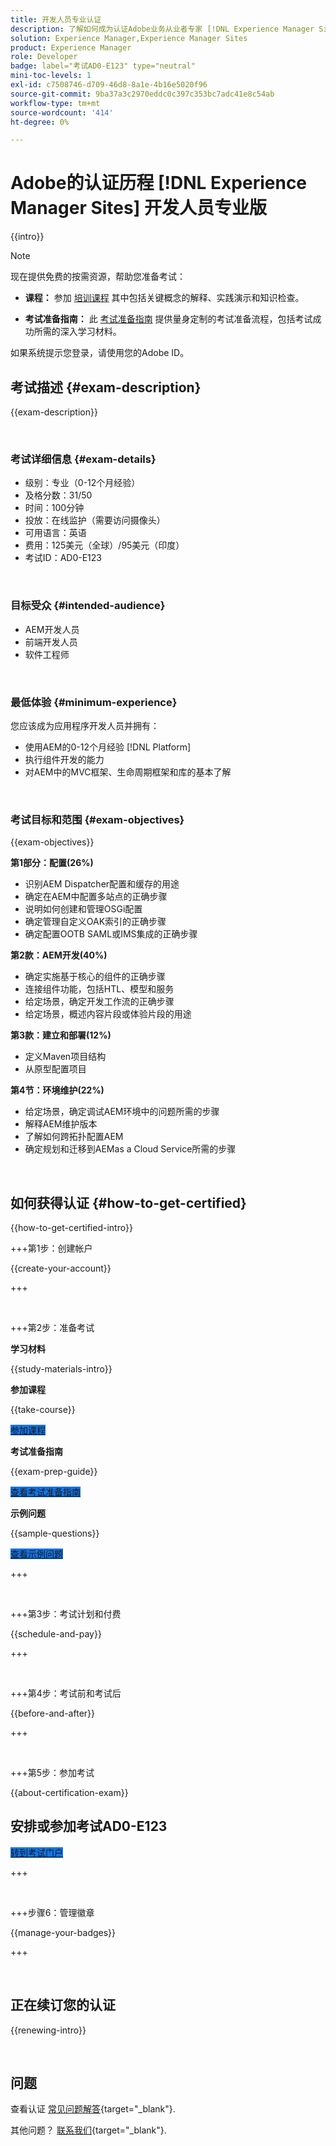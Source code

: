 ```yaml
---
title: 开发人员专业认证
description: 了解如何成为认证Adobe业务从业者专家 [!DNL Experience Manager Sites].
solution: Experience Manager,Experience Manager Sites
product: Experience Manager
role: Developer
badge: label="考试AD0-E123" type="neutral"
mini-toc-levels: 1
exl-id: c7508746-d709-46d8-8a1e-4b16e5020f96
source-git-commit: 9ba37a3c2970eddc0c397c353bc7adc41e8c54ab
workflow-type: tm+mt
source-wordcount: '414'
ht-degree: 0%

---
```


# Adobe的认证历程 [!DNL Experience Manager Sites] 开发人员专业版

{{intro}}

>[!NOTE]
>
>现在提供免费的按需资源，帮助您准备考试：
>
>* **课程：** 参加 [培训课程](https://app.rockinfo.com/courses/105) 其中包括关键概念的解释、实践演示和知识检查。
>
>* **考试准备指南：** 此 [考试准备指南](https://app.rockinfo.com/courses/playScorm/381) 提供量身定制的考试准备流程，包括考试成功所需的深入学习材料。
>
>如果系统提示您登录，请使用您的Adobe ID。

## 考试描述 {#exam-description}

{{exam-description}}

<br>

### 考试详细信息 {#exam-details}

* 级别：专业（0-12个月经验）
* 及格分数：31/50
* 时间：100分钟
* 投放：在线监护（需要访问摄像头）
* 可用语言：英语
* 费用：125美元（全球）/95美元（印度）
* 考试ID：AD0-E123

<br>

### 目标受众 {#intended-audience}

* AEM开发人员
* 前端开发人员
* 软件工程师

<br>

### 最低体验 {#minimum-experience}

您应该成为应用程序开发人员并拥有：

* 使用AEM的0-12个月经验 [!DNL Platform]
* 执行组件开发的能力
* 对AEM中的MVC框架、生命周期框架和库的基本了解

<br>

### 考试目标和范围 {#exam-objectives}

{{exam-objectives}}

**第1部分：配置(26%)**

* 识别AEM Dispatcher配置和缓存的用途
* 确定在AEM中配置多站点的正确步骤
* 说明如何创建和管理OSGi配置
* 确定管理自定义OAK索引的正确步骤
* 确定配置OOTB SAML或IMS集成的正确步骤

**第2款：AEM开发(40%)**

* 确定实施基于核心的组件的正确步骤
* 连接组件功能，包括HTL、模型和服务
* 给定场景，确定开发工作流的正确步骤
* 给定场景，概述内容片段或体验片段的用途

**第3款：建立和部署(12%)**

* 定义Maven项目结构
* 从原型配置项目

**第4节：环境维护(22%)**

* 给定场景，确定调试AEM环境中的问题所需的步骤
* 解释AEM维护版本
* 了解如何跨拓扑配置AEM
* 确定规划和迁移到AEMas a Cloud Service所需的步骤

<br>

## 如何获得认证 {#how-to-get-certified}

{{how-to-get-certified-intro}}

+++第1步：创建帐户

{{create-your-account}}

+++

<br>

+++第2步：准备考试

**学习材料**

{{study-materials-intro}}

**参加课程**

{{take-course}}

<a href="https://app.rockinfo.com/courses/105" target="_blank" class="spectrum-Button spectrum-Button--fill spectrum-Button--accent spectrum-Button--sizeM is-margin-bottom-big-big at-element-click-tracking" style="background-color:#1473E6">

<span class="spectrum-Button-label has-no-wrap">
   参加课程
</span>
</a>

**考试准备指南**

{{exam-prep-guide}}

<a href="https://app.rockinfo.com/courses/playScorm/381" target="_blank" class="spectrum-Button spectrum-Button--fill spectrum-Button--accent spectrum-Button--sizeM is-margin-bottom-big-big at-element-click-tracking" style="background-color:#1473E6">

<span class="spectrum-Button-label has-no-wrap">
   查看考试准备指南
</span>
</a>

**示例问题**

{{sample-questions}}

<a href="https://scorpion.caveon.com/launchpad/ad3-e123-adobe-experience-manager-sites-developer-professional-sample-questions" target="_blank" class="spectrum-Button spectrum-Button--fill spectrum-Button--accent spectrum-Button--sizeM is-margin-bottom-big-big at-element-click-tracking" style="background-color:#1473E6">

<span class="spectrum-Button-label has-no-wrap">
   查看示例问题
</span>
</a>

+++

<br>

+++第3步：考试计划和付费

{{schedule-and-pay}}

+++

<br>

+++第4步：考试前和考试后

{{before-and-after}}

+++

<br>

+++第5步：参加考试

{{about-certification-exam}}

## 安排或参加考试AD0-E123

<a href="https://www.certmetrics.com/adobe/candidate/examity_sso.aspx?eid=AD0-E123" target="_blank" class="spectrum-Button spectrum-Button--fill spectrum-Button--accent spectrum-Button--sizeM is-margin-bottom-big-big at-element-click-tracking" style="background-color:#1473E6">

<span class="spectrum-Button-label has-no-wrap">
   转到考试门户
</span>
</a>

+++

<br>

+++步骤6：管理徽章

{{manage-your-badges}}

+++

<br>

## 正在续订您的认证

{{renewing-intro}}

<br>

## 问题

查看认证 [常见问题解答](https://experienceleague.adobe.com/docs/certification/certification/faq.html){target="_blank"}.

其他问题？ [联系我们](mailto:certif@adobe.com){target="_blank"}.

